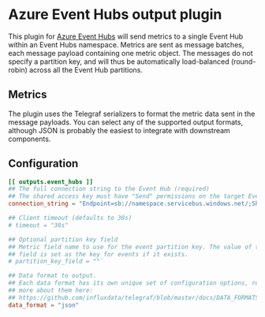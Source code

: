 # Azure Event Hubs output plugin

This plugin for [Azure Event Hubs](https://azure.microsoft.com/en-gb/services/event-hubs/) will send metrics to a single Event Hub within an Event Hubs namespace. Metrics are sent as message batches, each message payload containing one metric object. The messages do not specify a partition key, and will thus be automatically load-balanced (round-robin) across all the Event Hub partitions.

## Metrics

The plugin uses the Telegraf serializers to format the metric data sent in the message payloads. You can select any of the supported output formats, although JSON is probably the easiest to integrate with downstream components.

## Configuration

```toml
[[ outputs.event_hubs ]]
## The full connection string to the Event Hub (required)
## The shared access key must have "Send" permissions on the target Event Hub.
connection_string = "Endpoint=sb://namespace.servicebus.windows.net/;SharedAccessKeyName=RootManageSharedAccessKey;SharedAccessKey=superSecret1234=;EntityPath=hubName"

## Client timeout (defaults to 30s)
# timeout = "30s"

## Optional partition key field
## Metric field name to use for the event partition key. The value of this
## field is set as the key for events if it exists.
# partition_key_field = ""`

## Data format to output.
## Each data format has its own unique set of configuration options, read
## more about them here:
## https://github.com/influxdata/telegraf/blob/master/docs/DATA_FORMATS_OUTPUT.md
data_format = "json"
```
